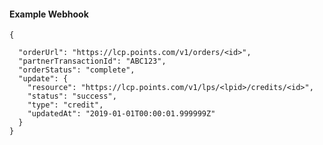 #### Example Webhook

    {
	
	  "orderUrl": "https://lcp.points.com/v1/orders/<id>",
	  "partnerTransactionId": "ABC123",
	  "orderStatus": "complete",
	  "update": {  
        "resource": "https://lcp.points.com/v1/lps/<lpid>/credits/<id>",
        "status": "success",
        "type": "credit",
        "updatedAt": "2019-01-01T00:00:01.999999Z"
	  }
    }

